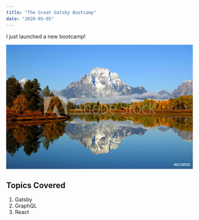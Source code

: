 ```yaml
---
title: "The Great Gatsby Bootcamp"
date: "2020-05-05"
---
```


I just launched a new bootcamp!

![Mountain](./mountain.jpeg)

## Topics Covered

1. Gatsby
2. GraphQL
3. React
